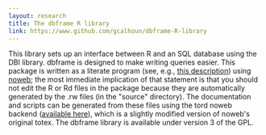 ```yaml
---
layout: research
title: The dbframe R library
link: https://www.github.com/gcalhoun/dbframe-R-library
---
```

This library sets up an interface between R and an SQL database using
the DBI library. dbframe is designed to make writing queries
easier. This package is written as a literate program (see, e.g.,
[this
description](http://vasc.ri.cmu.edu/old_help/Programming/Literate/literate.html))
using [noweb](http://www.cs.tufts.edu/~nr/noweb/); the most immediate
implication of that statement is that you should not edit the R or Rd
files in the package because they are automatically generated by the
.rw files (in the "source" directory). The documentation and scripts
can be generated from these files using the tord noweb backend
([available here](/download/tord)), which is a slightly modified
version of noweb's original totex. The dbframe library is available
under version 3 of the GPL.


<!--  LocalWords:  cvitem dbframe SQL DBI noweb rw tord backend noweb's totex
 -->
<!--  LocalWords:  GPL
 -->
